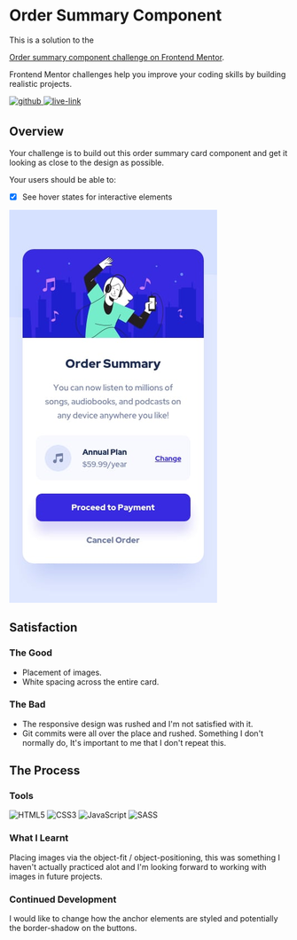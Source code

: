 <!-- USE THIS TEMPLATE FOR FUTURE FRONTEND MENTOR PROJECTS, CLEAN CONSISTENT README'S FOR ALL PROJECTS - PAST SELF. -->

<!-- REPLACE HREFS & PROJECT NAMES -->
<h1>Order Summary Component</h1>
<p>
  This is a solution to the 
  
  [Order summary component challenge on Frontend Mentor](https://www.frontendmentor.io/challenges/order-summary-component-QlPmajDUj).
  
  Frontend Mentor challenges help you improve your coding skills by building realistic projects. 
</p>

<!-- REPLACE HREFS -->
<a href="https://www.frontendmentor.io/solutions/flexbox-mobile-first-white-spcae-VsR-SNMFc" target="_blank">
  <img src=https://img.shields.io/badge/solution-3e54a3?&style=for-the-badge&logo=frontendmentor&logoColor=white alt=github style="margin-bottom: 5px;" />
</a>
<a href="https://gallant-hawking-2dad18.netlify.app/" target="_blank">
  <img src=https://img.shields.io/badge/live%20demo-lightgreen?&style=for-the-badge&logo=html5&logoColor=333 alt=live-link style="margin-bottom: 5px;" />
</a>

<!-- REPLACE TASKS -->
<h2>Overview</h2>
Your challenge is to build out this order summary card component and get it looking as close to the design as possible.

Your users should be able to:
- [x] See hover states for interactive elements

<!-- IMAGE MAY NEED REPLACING -->
![](./design/mobile-design.jpg)

<!-- REPLACE LIST ITEMS -->
<h2>Satisfaction</h2>
<h3>The Good</h3>
  <ul>
    <li>Placement of images.</li>
    <li>White spacing across the entire card.</li>
  </ul>
<h3>The Bad</h3>
  <ul>
    <li>The responsive design was rushed and I'm not satisfied with it.</li>
    <li>Git commits were all over the place and rushed. Something I don't normally do, It's important to me that I don't repeat this.</li>
  </ul>

<!-- UPDATE ENTIRE SECTION -->
<h2>The Process</h2>
<h3>Tools</h3>
<p>
  <img alt="HTML5" src="https://img.shields.io/badge/-HTML5-red?style=flat-square&logo=html5&logoColor=white" />
  <img alt="CSS3" src="https://img.shields.io/badge/-CSS3-blue?style=flat-square&logo=css3&logoColor=white" />
  <img alt="JavaScript" src="https://img.shields.io/badge/-JavaScript-yellow?style=flat-square&logo=JavaScript&logoColor=white" />
  
  <img alt="SASS" src="https://img.shields.io/badge/-SASS-bf4080?style=flat-square&logo=sass&logoColor=white" />
</p>
<h3>What I Learnt</h3>
  <p>
    Placing images via the object-fit / object-positioning, this was something I haven't actually practiced alot and I'm looking forward to working
    with images in future projects.
  </p>
<h3>Continued Development</h3>
  <p>
    I would like to change how the anchor elements are styled and potentially the border-shadow on the buttons.
  </p>
  
<!--  Thank you for taking the time to review my projects!  -->
